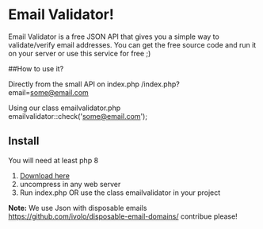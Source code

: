 # Email Validator!
Email Validator is a free JSON API that gives you a simple way to validate/verify email addresses. You can get the free source code and run it on your server or use this service for free ;)

##How to use it?

Directly from the small API on index.php
    /index.php?email=some@email.com

Using our class emailvalidator.php
    emailvalidator::check('some@email.com');

## Install
You will need at least php 8

 1. [Download here](https://github.com/neo22s/emailvalidator/archive/master.zip)
 2. uncompress in any web server
 3. Run index.php OR use the class emailvalidator in your project


**Note:**
We use Json with disposable emails https://github.com/ivolo/disposable-email-domains/ contribue please!
